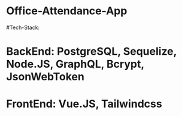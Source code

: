 # Office-Attendance-App
#Tech-Stack:
# BackEnd: PostgreSQL, Sequelize, Node.JS, GraphQL, Bcrypt, JsonWebToken
# FrontEnd: Vue.JS, Tailwindcss